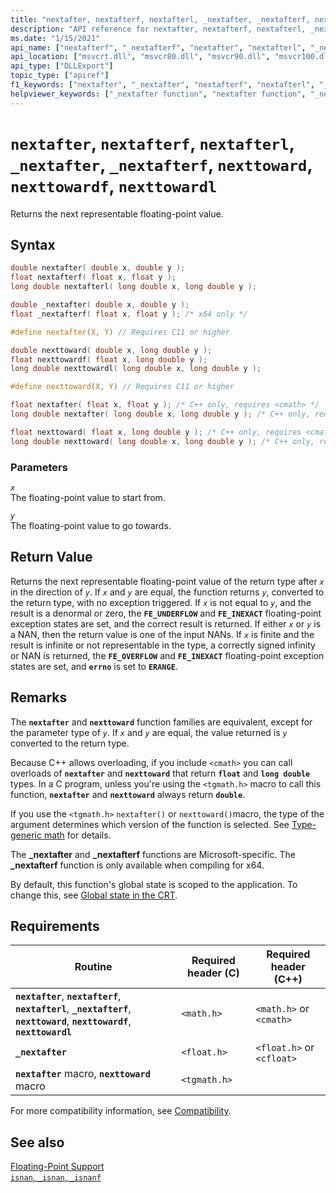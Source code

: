 ```yaml
---
title: "nextafter, nextafterf, nextafterl, _nextafter, _nextafterf, nexttoward, nexttowardf, nexttowardl"
description: "API reference for nextafter, nextafterf, nextafterl, _nextafter, _nextafterf, nexttoward, nexttowardf, and nexttowardl; which return the next representable floating-point value."
ms.date: "1/15/2021"
api_name: ["nextafterf", "_nextafterf", "nextafter", "nextafterl", "_nextafter", "nexttoward", "nexttowardf", "nexttowardl", "_o__nextafter", "_o_nextafter", "_o_nextafterf", "_o_nextafterl", "_o_nexttoward", "_o_nexttowardf", "_o_nexttowardl", "_o__nextafterf"]
api_location: ["msvcrt.dll", "msvcr80.dll", "msvcr90.dll", "msvcr100.dll", "msvcr100_clr0400.dll", "msvcr110.dll", "msvcr110_clr0400.dll", "msvcr120.dll", "msvcr120_clr0400.dll", "ucrtbase.dll", "api-ms-win-crt-math-l1-1-0.dll", "api-ms-win-crt-private-l1-1-0.dll"]
api_type: ["DLLExport"]
topic_type: ["apiref"]
f1_keywords: ["nextafter", "_nextafter", "nextafterf", "nextafterl", "_nextafterf", "math/nextafter", "math/nextafterf", "math/nextafterl", "nexttoward", "nexttowardf", "nexttowardl", "math/nexttoward", "math/nexttowardf", "math/nexttowardl"]
helpviewer_keywords: ["_nextafter function", "nextafter function", "_nextafterf function", "nextafterf function", "nextafterl function", "nexttoward function", "nexttowardf function", "nexttowardl function"]
---
```

# `nextafter`, `nextafterf`, `nextafterl`, `_nextafter`, `_nextafterf`, `nexttoward`, `nexttowardf`, `nexttowardl`

Returns the next representable floating-point value.

## Syntax

```C
double nextafter( double x, double y );
float nextafterf( float x, float y );
long double nextafterl( long double x, long double y );

double _nextafter( double x, double y );
float _nextafterf( float x, float y ); /* x64 only */

#define nextafter(X, Y) // Requires C11 or higher

double nexttoward( double x, long double y );
float nexttowardf( float x, long double y );
long double nexttowardl( long double x, long double y );

#define nexttoward(X, Y) // Requires C11 or higher

float nextafter( float x, float y ); /* C++ only, requires <cmath> */
long double nextafter( long double x, long double y ); /* C++ only, requires <cmath> */

float nexttoward( float x, long double y ); /* C++ only, requires <cmath> */
long double nexttoward( long double x, long double y ); /* C++ only, requires <cmath> */
```

### Parameters

*`x`*\
The floating-point value to start from.

*`y`*\
The floating-point value to go towards.

## Return Value

Returns the next representable floating-point value of the return type after *`x`* in the direction of *`y`*. If *`x`* and *`y`* are equal, the function returns *`y`*, converted to the return type, with no exception triggered. If *`x`* is not equal to *`y`*, and the result is a denormal or zero, the **`FE_UNDERFLOW`** and **`FE_INEXACT`** floating-point exception states are set, and the correct result is returned. If either *`x`* or *`y`* is a NAN, then the return value is one of the input NANs. If *`x`* is finite and the result is infinite or not representable in the type, a correctly signed infinity or NAN is returned, the **`FE_OVERFLOW`** and **`FE_INEXACT`** floating-point exception states are set, and **`errno`** is set to **`ERANGE`**.

## Remarks

The **`nextafter`** and **`nexttoward`** function families are equivalent, except for the parameter type of *`y`*. If *`x`* and *`y`* are equal, the value returned is *`y`* converted to the return type.

Because C++ allows overloading, if you include `<cmath>` you can call overloads of **`nextafter`** and **`nexttoward`** that return **`float`** and **`long double`** types. In a C program, unless you're using the `<tgmath.h>` macro to call this function, **`nextafter`** and **`nexttoward`** always return **`double`**.

If you use the `<tgmath.h>` `nextafter()` or `nexttoward()`macro, the type of the argument determines which version of the function is selected. See [Type-generic math](../../c-runtime-library/tgmath.md) for details.

The **_nextafter** and **_nextafterf** functions are Microsoft-specific. The **_nextafterf** function is only available when compiling for x64.

By default, this function's global state is scoped to the application. To change this, see [Global state in the CRT](../global-state.md).

## Requirements

|Routine|Required header (C)|Required header (C++)|
|-------------|---------------------------|-------------------------------|
|**`nextafter`**, **`nextafterf`**, **`nextafterl`**, **`_nextafterf`**, **`nexttoward`**, **`nexttowardf`**, **`nexttowardl`**|`<math.h>`|`<math.h>` or `<cmath>`|
|**`_nextafter`**|`<float.h>`|`<float.h>` or `<cfloat>`|
|**`nextafter`** macro,  **`nexttoward`** macro| `<tgmath.h>` ||

For more compatibility information, see [Compatibility](../../c-runtime-library/compatibility.md).

## See also

[Floating-Point Support](../../c-runtime-library/floating-point-support.md)\
[`isnan`, `_isnan`, `_isnanf`](isnan-isnan-isnanf.md)
